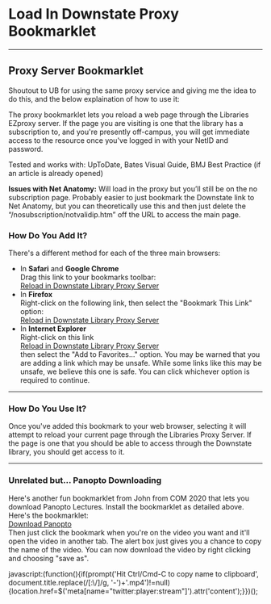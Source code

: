 # Load In Downstate Proxy Bookmarklet

<html lang="en">
<head>
<meta charset="UTF-8">
</head>

<body id="find">

<hr>

<h2>Proxy Server Bookmarklet</h2>

<p>Shoutout to UB for using the same proxy service and giving me the idea to do this, and the below explaination of how to use it: </p>

<p>The proxy bookmarklet lets you reload a web page through the Libraries EZproxy server. If the page you are visiting is one that the library has a subscription to, and you're presently off-campus, you will get immediate access to the resource once you've logged in with your NetID and password.</p>

<p>Tested and works with: UpToDate, Bates Visual Guide, BMJ Best Practice (if an article is already opened)</p>

<p><b>Issues with Net Anatomy:</b> Will load in the proxy but you’ll still be on the no subscription page. Probably easier to just bookmark the Downstate link to Net Anatomy, but you can theoretically use this and then just delete the “/nosubscription/notvalidip.htm” off the URL to access the main page.</p>

<h3>How Do You Add It?</h3>

<p>There's a different method for each of the three main browsers:</p>

<ul>
<li>In <strong>Safari</strong> and <strong>Google Chrome</strong><br> Drag this link to your bookmarks toolbar:<br> <a href="javascript:void(location.href=%22http://newproxy.downstate.edu/login?url=%22+location.href)">Reload in Downstate Library Proxy Server</a></li>

<li>In <strong>Firefox</strong><br> Right-click on the following link, then select the "Bookmark This Link" option:<br> <a href="javascript:void(location.href=%22http://newproxy.downstate.edu/login?url=%22+location.href)">Reload in Downstate Library Proxy Server</a></li>

<li>In <strong>Internet Explorer</strong><br> Right-click on this link<br> <a href="javascript:void(location.href=%22http://newproxy.downstate.edu/login?url=%22+location.href)">Reload in Downstate Library Proxy Server</a><br> then select the "Add to Favorites..." option. You may be warned that you are adding a link which may be unsafe. While some links like this may be unsafe, we believe this one is safe. You can click whichever option is required to continue.</li>

</ul>


<hr>


<h3>How Do You Use It?</h3>

<p>Once you've added this bookmark to your web browser, selecting it will attempt to reload your current page through the Libraries Proxy Server. If the page is one that you should be able to access through the Downstate library, you should get access to it.</p>

<hr>

<h3>Unrelated but... Panopto Downloading</h3>

<p> Here's another fun bookmarklet from John from COM 2020 that lets you download Panopto Lectures. Install the bookmarklet as detailed above. Here's the bookmarklet:
<br>
<a href="javascript:(function(){if(prompt('Hit Ctrl/Cmd-C to copy name to clipboard', document.title.replace(/[:\\/]/g, '-')+'.mp4')!=null){location.href=$('meta[name="twitter:player:stream"]').attr('content');}})();">Download Panopto</a>
<br>
Then just click the bookmark when you're on the video you want and it'll open the video in another tab. The alert box just gives you a chance to copy the name of the video. You can now download the video by right clicking and choosing "save as".
</p>


javascript:(function(){if(prompt('Hit Ctrl/Cmd-C to copy name to clipboard', document.title.replace(/[:\\/]/g, '-')+'.mp4')!=null){location.href=$('meta[name="twitter:player:stream"]').attr('content');}})();

</body>
</html>

